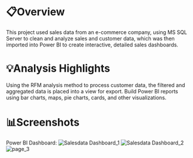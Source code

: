# 📋Overview

This project used sales data from an e-commerce company, using  MS SQL Server to clean and analyze sales and customer data, which was then imported into Power BI to create interactive, detailed sales dashboards.
 
# 💡Analysis Highlights

Using the RFM analysis method to process customer data, the filtered and aggregated data is placed into a view for export.
Build Power BI reports using bar charts, maps, pie charts, cards, and other visualizations.

# 📊Screenshots

Power BI Dashboard:
![Salesdata Dashboard_1](https://github.com/jiayihu130/E-commerce-Data-Analysis-Project-/assets/163877307/0714badb-8fca-498e-b202-7e865dbf3610)
![Salesdata Dashboard_2](https://github.com/jiayihu130/E-commerce-Data-Analysis-Project-/assets/163877307/85817262-7df4-4cb1-8da4-7efcd68ed0b8)
![page_3](https://github.com/jiayihu130/E-commerce-Data-Analysis-Project-/assets/163877307/1edbcf6c-07c0-4b7b-ba5c-045eadaa2613)
